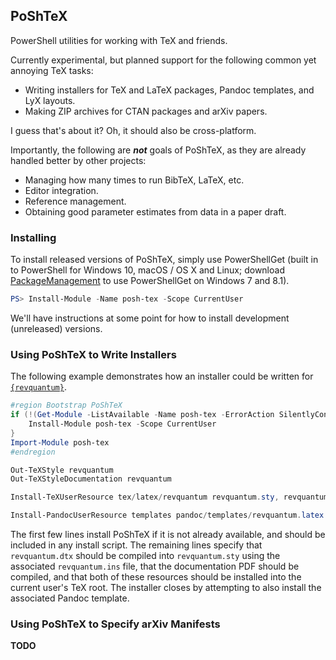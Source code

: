 ## PoShTeX ##

PowerShell utilities for working with TeX and friends.

Currently experimental, but planned support for the following common
yet annoying TeX tasks:

- Writing installers for TeX and LaTeX packages, Pandoc templates, and LyX layouts.
- Making ZIP archives for CTAN packages and arXiv papers.

I guess that's about it? Oh, it should also be cross-platform.

Importantly, the following are ***not*** goals of PoShTeX, as they are already
handled better by other projects:

- Managing how many times to run BibTeX, LaTeX, etc.
- Editor integration.
- Reference management.
- Obtaining good parameter estimates from data in a paper draft.

### Installing ###

To install released versions of PoShTeX, simply use PowerShellGet (built in to
PowerShell for Windows 10, macOS / OS X and Linux; download
[PackageManagement](https://www.microsoft.com/en-us/download/details.aspx?id=49186)
to use PowerShellGet on Windows 7 and 8.1).

```powershell
PS> Install-Module -Name posh-tex -Scope CurrentUser
```

We'll have instructions at some point for how to install development
(unreleased) versions.

### Using PoShTeX to Write Installers ###

The following example demonstrates how an installer
could be written for [``{revquantum}``](https://github.com/cgranade/revquantum).

```powershell
#region Bootstrap PoShTeX
if (!(Get-Module -ListAvailable -Name posh-tex -ErrorAction SilentlyContinue)) {
    Install-Module posh-tex -Scope CurrentUser
}
Import-Module posh-tex
#endregion

Out-TeXStyle revquantum
Out-TeXStyleDocumentation revquantum

Install-TeXUserResource tex/latex/revquantum revquantum.sty, revquantum.pdf

Install-PandocUserResource templates pandoc/templates/revquantum.latex -ErrorAction Continue
```

The first few lines install PoShTeX if it is not already available, and should be
included in any install script. The remaining lines specify that ``revquantum.dtx``
should be compiled into ``revquantum.sty`` using the associated ``revquantum.ins``
file, that the documentation PDF should be compiled, and that both of these
resources should be installed into the current user's TeX root. The installer
closes by attempting to also install the associated Pandoc template.

### Using PoShTeX to Specify arXiv Manifests ###

**TODO**


